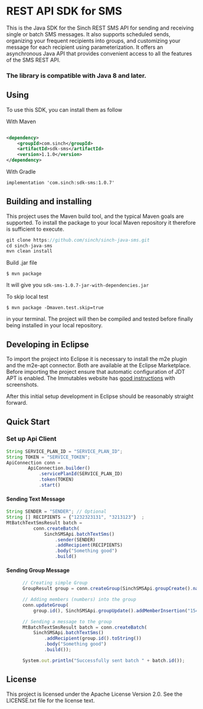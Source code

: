 # REST API SDK for SMS

This is the Java SDK for the Sinch REST SMS API for sending and receiving single or batch SMS messages. It also supports
scheduled sends, organizing your frequent recipients into groups, and customizing your message for each recipient using
parameterization. It offers an asynchronous Java API that provides convenient access to all the features of the SMS REST
API.

### The library is compatible with Java 8 and later.

## Using

To use this SDK, you can install them as follow

With Maven

```xml

<dependency>
    <groupId>com.sinch</groupId>
    <artifactId>sdk-sms</artifactId>
    <version>1.1.0</version>
</dependency>
```

With Gradle

```xml
implementation 'com.sinch:sdk-sms:1.0.7'
```

## Building and installing

This project uses the Maven build tool, and the typical Maven goals are supported. To install the package to your local
Maven repository it therefore is sufficient to execute.

```javascript
git clone https://github.com/sinch/sinch-java-sms.git
cd sinch-java-sms    
mvn clean install
```

Build .jar file

    $ mvn package

It will give you `sdk-sms-1.0.7-jar-with-dependencies.jar`

To skip local test

    $ mvn package -Dmaven.test.skip=true

in your terminal. The project will then be compiled and tested before finally being installed in your local repository.

## Developing in Eclipse

To import the project into Eclipse it is necessary to install the m2e plugin and the m2e-apt connector. Both are
available at the Eclipse Marketplace. Before importing the project ensure that automatic configuration of JDT APT is
enabled. The Immutables website has
[good instructions](https://immutables.github.io/apt.html#eclipse)
with screenshots.

After this initial setup development in Eclipse should be reasonably straight forward.

## Quick Start

### Set up Api Client

```javascript
String SERVICE_PLAN_ID = "SERVICE_PLAN_ID";
String TOKEN = "SERVICE_TOKEN";
ApiConnection conn =
        ApiConnection.builder()
            .servicePlanId(SERVICE_PLAN_ID)
            .token(TOKEN)
            .start()
```

#### Sending Text Message

```javascript
String SENDER = "SENDER"; // Optional
String [] RECIPIENTS = {"1232323131", "3213123"}  ;
MtBatchTextSmsResult batch =
          conn.createBatch(
              SinchSMSApi.batchTextSms()
                  .sender(SENDER)
                  .addRecipient(RECIPIENTS)
                  .body("Something good")
                  .build()
```

#### Sending Group Message

```javascript
      // Creating simple Group
      GroupResult group = conn.createGroup(SinchSMSApi.groupCreate().name("Subscriber").build());

      // Adding members (numbers) into the group
      conn.updateGroup(
          group.id(), SinchSMSApi.groupUpdate().addMemberInsertion("15418888", "323232").build());

      // Sending a message to the group
      MtBatchTextSmsResult batch = conn.createBatch(
          SinchSMSApi.batchTextSms()
              .addRecipient(group.id().toString())
              .body("Something good")
              .build());

      System.out.println("Successfully sent batch " + batch.id());
```

## License

This project is licensed under the Apache License Version 2.0. See the LICENSE.txt file for the license text.
